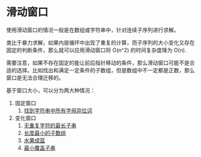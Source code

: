 # 滑动窗口

使用滑动窗口的情况一般是在数组或字符串中，针对连续子序列进行求解。

类比于暴力求解，如果内层循环中出现了重复的计算，而子序列的大小变化又存在固定的判断条件，那么就可以应用滑动窗口将 O(n^2) 的时间复杂度降为 O(n).

需要注意，如果不存在固定的能让前后指针移动的条件，那么滑动窗口可能不是合适的选择。比如找出和满足一定条件的子数组，但是数组中不一定都是正数，那么窗口是无法合理迁移的。

基于窗口大小，可以分为两大种情况：

1. 固定窗口
   1. [找到字符串中所有字母异位词](find_anagrams.py)
2. 变化窗口
   1. [无重复字符的最长子串](longest_substring.py)
   2. [长度最小的子数组](min_subarray.py)
   3. [水果成篮](total_fruits.py)
   4. [最小覆盖子串](min_window.py)